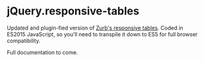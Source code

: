 # jQuery.responsive-tables

Updated and plugin-fied version of [Zurb's responsive tables](https://github.com/zurb/responsive-tables). Coded in ES2015 JavaScript, so you'll need to transpile it down to ES5 for full browser compatibility. 

Full documentation to come. 

